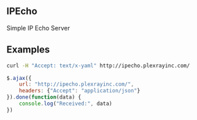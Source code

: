 
## IPEcho

Simple IP Echo Server

## Examples

```sh
curl -H "Accept: text/x-yaml" http://ipecho.plexrayinc.com/
```

```js
$.ajax({
    url: "http://ipecho.plexrayinc.com/",
    headers: {"Accept": "application/json"}
}).done(function(data) {
    console.log("Received:", data)
})
```
